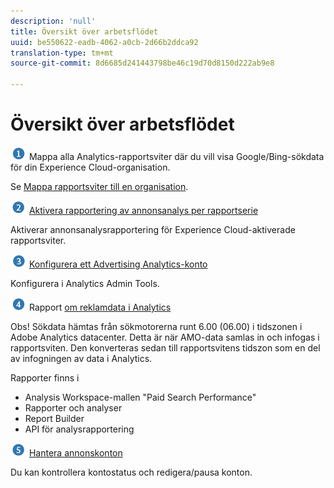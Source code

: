 ```yaml
---
description: 'null'
title: Översikt över arbetsflödet
uuid: be550622-eadb-4062-a0cb-2d66b2ddca92
translation-type: tm+mt
source-git-commit: 8d6685d241443798be46c19d70d8150d222ab9e8

---
```



# Översikt över arbetsflödet

![](assets/step1_icon.png) Mappa alla Analytics-rapportsviter där du vill visa Google/Bing-sökdata för din Experience Cloud-organisation.

Se [Mappa rapportsviter till en organisation](https://docs.adobe.com/content/help/en/core-services/interface/about-core-services/report-suite-mapping.html).

![](assets/step2_icon.png) [Aktivera rapportering av annonsanalys per rapportserie](/help/integrate/c-advertising-analytics/c-adanalytics-workflow/aa-provision-rs.md)

Aktiverar annonsanalysrapportering för Experience Cloud-aktiverade rapportsviter.

![](assets/step3_icon.png) [Konfigurera ett Advertising Analytics-konto](/help/integrate/c-advertising-analytics/c-adanalytics-workflow/aa-create-ad-account.md)

Konfigurera i Analytics Admin Tools.

![](assets/step4_icon.png) Rapport [om reklamdata i Analytics](/help/integrate/c-advertising-analytics/c-adanalytics-workflow/aa-report-ad-data-an.md)

Obs! Sökdata hämtas från sökmotorerna runt 6.00 (06.00) i tidszonen i Adobe Analytics datacenter. Detta är när AMO-data samlas in och infogas i rapportsviten. Den konverteras sedan till rapportsvitens tidszon som en del av infogningen av data i Analytics.

Rapporter finns i

* Analysis Workspace-mallen &quot;Paid Search Performance&quot;
* Rapporter och analyser
* Report Builder
* API för analysrapportering

![](assets/step5_icon.png) [Hantera annonskonton](/help/integrate/c-advertising-analytics/c-adanalytics-workflow/aa-manage-ad-accounts.md)

Du kan kontrollera kontostatus och redigera/pausa konton.
